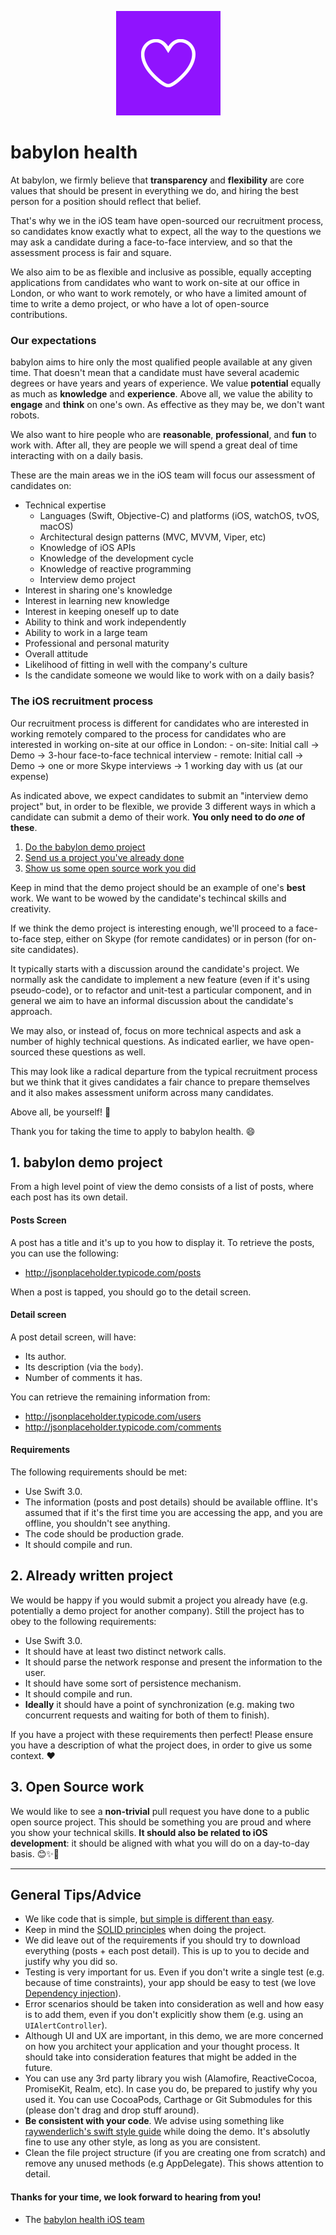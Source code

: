 <p align="center">
<img src="logo.png">
</p>


babylon health
==================================

At babylon, we firmly believe that **transparency** and **flexibility** are core values that should be present in everything we do, and hiring the best person for a position should reflect that belief.

That's why we in the iOS team have open-sourced our recruitment process, so candidates know exactly what to expect, all the way to the questions we may ask a candidate during a face-to-face interview, and so that the assessment process is fair and square.

We also aim to be as flexible and inclusive as possible, equally accepting applications from candidates who want to work on-site at our office in London, or who want to work remotely, or who have a limited amount of time to write a demo project, or who have a lot of open-source contributions.

### Our expectations

babylon aims to hire only the most qualified people available at any given time. That doesn't mean that a candidate must have several academic degrees or have years and years of experience. We value **potential** equally as much as **knowledge** and **experience**. Above all, we value the ability to **engage** and **think** on one's own. As effective as they may be, we don't want robots.

We also want to hire people who are **reasonable**, **professional**, and **fun** to work with. After all, they are people we will spend a great deal of time interacting with on a daily basis.

These are the main areas we in the iOS team will focus our assessment of candidates on:

- Technical expertise
    - Languages (Swift, Objective-C) and platforms (iOS, watchOS, tvOS, macOS)
    - Architectural design patterns (MVC, MVVM, Viper, etc)
    - Knowledge of iOS APIs
    - Knowledge of the development cycle
    - Knowledge of reactive programming
    - Interview demo project
- Interest in sharing one's knowledge
- Interest in learning new knowledge
- Interest in keeping oneself up to date
- Ability to think and work independently
- Ability to work in a large team
- Professional and personal maturity
- Overall attitude
- Likelihood of fitting in well with the company's culture
- Is the candidate someone we would like to work with on a daily basis?

### The iOS recruitment process

Our recruitment process is different for candidates who are interested in working remotely compared to the process for candidates who are interested in working on-site at our office in London:
    - on-site: Initial call -> Demo -> 3-hour face-to-face technical interview
    - remote: Initial call -> Demo -> one or more Skype interviews -> 1 working day with us (at our expense)

As indicated above, we expect candidates to submit an "interview demo project" but, in order to be flexible, we provide 3 different ways in which a candidate can submit a demo of their work. **You only need to do _one_ of these**.

1. [Do the babylon demo project](#1-babylon-demo-project)
2. [Send us a project you've already done](#2-already-written-project)
3. [Show us some open source work you did](#3-open-source-work)

Keep in mind that the demo project should be an example of one's **best** work. We want to be wowed by the candidate's techincal skills and creativity.

If we think the demo project is interesting enough, we'll proceed to a face-to-face step, either on Skype (for remote candidates) or in person (for on-site candidates).

It typically starts with a discussion around the candidate's project. We normally ask the candidate to implement a new feature (even if it's using pseudo-code), or to refactor and unit-test a particular component, and in general we aim to have an informal discussion about the candidate's approach.

We may also, or instead of, focus on more technical aspects and ask a number of highly technical questions. As indicated earlier, we have open-sourced these questions as well.

This may look like a radical departure from the typical recruitment process but we think that it gives candidates a fair chance to prepare themselves and it also makes assessment uniform across many candidates.

Above all, be yourself! 🌈

Thank you for taking the time to apply to babylon health. 😄

## 1. babylon demo project

From a high level point of view the demo consists of a list of posts, where each post has its own detail.

#### Posts Screen

A post has a title and it's up to you how to display it. To retrieve the posts, you can use the following:

* http://jsonplaceholder.typicode.com/posts

When a post is tapped, you should go to the detail screen.

#### Detail screen

A post detail screen, will have:

* Its author.
* Its description (via the `body`).
* Number of comments it has.

You can retrieve the remaining information from:

* http://jsonplaceholder.typicode.com/users
* http://jsonplaceholder.typicode.com/comments

#### Requirements

The following requirements should be met:

* Use Swift 3.0.
* The information (posts and post details) should be available offline. It's assumed that if it's the first time you are accessing the app, and you are offline, you shouldn't see anything.
* The code should be production grade.
* It should compile and run.

## 2. Already written project

We would be happy if you would submit a project you already have (e.g. potentially a demo project for another company). Still  the project has to obey to the following requirements:

* Use Swift 3.0.
* It should have at least two distinct network calls.
* It should parse the network response and present the information to the user.
* It should have some sort of persistence mechanism.
* It should compile and run.
* **Ideally** it should have a point of synchronization (e.g. making two concurrent requests and waiting for both of them to finish).

If you have a project with these requirements then perfect! Please ensure you have a description of what the project does, in order to give us some context. ❤️

## 3. Open Source work

We would like to see a **non-trivial** pull request you have done to a public open source project. This should be something you are proud and where you show your technical skills. **It should also be related to iOS development**: it should be aligned with what you will do on a day-to-day basis. 😊✨🌳

---

## General Tips/Advice

* We like code that is simple, [but simple is different than easy](https://www.infoq.com/presentations/Simple-Made-Easy).
* Keep in mind the [SOLID principles](https://en.wikipedia.org/wiki/SOLID_(object-oriented_design)) when doing the project.
* We did leave out of the requirements if you should try to download everything (posts + each post detail). This is up to you to decide and justify why you did so.
* Testing is very important for us. Even if you don't write a single test (e.g. because of time constraints), your app should be easy to test (we love [Dependency injection](https://en.wikipedia.org/wiki/Dependency_inversion_principle)).
* Error scenarios should be taken into consideration as well and how easy is to add them, even if you don't explicitly show them (e.g. using an `UIAlertController`).
* Although UI and UX are important, in this demo, we are more concerned on how you architect your application and your thought process. It should take into consideration features that might be added in the future.
* You can use any 3rd party library you wish (Alamofire, ReactiveCocoa, PromiseKit, Realm, etc). In case you do, be prepared to justify why you used it. You can use CocoaPods, Carthage or Git Submodules for this (please don't drag and drop stuff around).
* **Be consistent with your code**. We advise using something like [raywenderlich's swift style guide](https://github.com/raywenderlich/swift-style-guide) while doing the demo. It's absolutly fine to use any other style, as long as you are consistent.
* Clean the file project structure (if you are creating one from scratch) and remove any unused methods (e.g AppDelegate). This shows attention to detail.

#### Thanks for your time, we look forward to hearing from you!
- The [babylon health iOS team](http://github.com/Babylonpartners)
